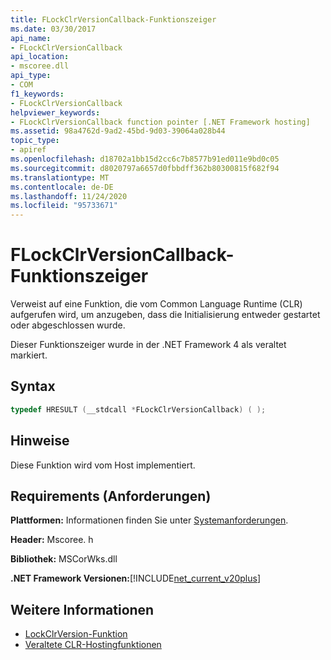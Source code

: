 ```yaml
---
title: FLockClrVersionCallback-Funktionszeiger
ms.date: 03/30/2017
api_name:
- FLockClrVersionCallback
api_location:
- mscoree.dll
api_type:
- COM
f1_keywords:
- FLockClrVersionCallback
helpviewer_keywords:
- FLockClrVersionCallback function pointer [.NET Framework hosting]
ms.assetid: 98a4762d-9ad2-45bd-9d03-39064a028b44
topic_type:
- apiref
ms.openlocfilehash: d18702a1bb15d2cc6c7b8577b91ed011e9bd0c05
ms.sourcegitcommit: d8020797a6657d0fbbdff362b80300815f682f94
ms.translationtype: MT
ms.contentlocale: de-DE
ms.lasthandoff: 11/24/2020
ms.locfileid: "95733671"
---
```

# <a name="flockclrversioncallback-function-pointer"></a>FLockClrVersionCallback-Funktionszeiger

Verweist auf eine Funktion, die vom Common Language Runtime (CLR) aufgerufen wird, um anzugeben, dass die Initialisierung entweder gestartet oder abgeschlossen wurde.  
  
 Dieser Funktionszeiger wurde in der .NET Framework 4 als veraltet markiert.  
  
## <a name="syntax"></a>Syntax  
  
```cpp  
typedef HRESULT (__stdcall *FLockClrVersionCallback) ( );  
```  
  
## <a name="remarks"></a>Hinweise  

 Diese Funktion wird vom Host implementiert.  
  
## <a name="requirements"></a>Requirements (Anforderungen)  

 **Plattformen:** Informationen finden Sie unter [Systemanforderungen](../../get-started/system-requirements.md).  
  
 **Header:** Mscoree. h  
  
 **Bibliothek:** MSCorWks.dll  
  
 **.NET Framework Versionen:**[!INCLUDE[net_current_v20plus](../../../../includes/net-current-v20plus-md.md)]  
  
## <a name="see-also"></a>Weitere Informationen

- [LockClrVersion-Funktion](lockclrversion-function.md)
- [Veraltete CLR-Hostingfunktionen](deprecated-clr-hosting-functions.md)
